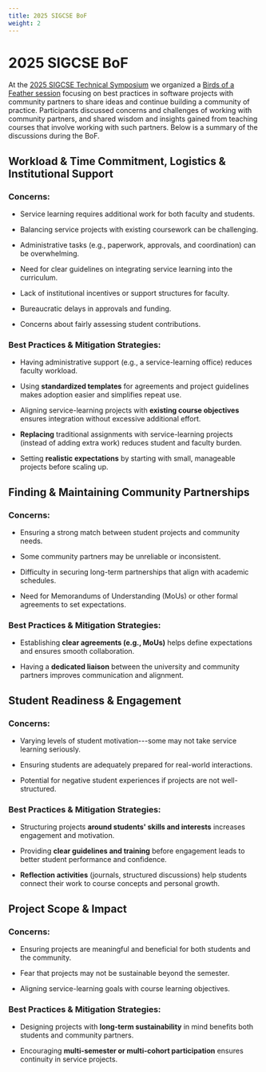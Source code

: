 ```yaml
---
title: 2025 SIGCSE BoF
weight: 2
---
```


# 2025 SIGCSE BoF 

At the [2025 SIGCSE Technical Symposium](https://sigcse2025.sigcse.org/) we
organized a [Birds of a Feather
session](https://doi.org/10.1145/3641555.3705099) focusing on best practices in software projects with community partners to share ideas and continue building a community of
practice. Participants discussed concerns and challenges of working with community partners, and shared wisdom and insights gained from
teaching courses that involve working with such partners. Below is a summary of the discussions during the BoF.



## Workload & Time Commitment, Logistics & Institutional Support

### Concerns:

-   Service learning requires additional work for both faculty and
    students.

-   Balancing service projects with existing coursework can be
    challenging.

-   Administrative tasks (e.g., paperwork, approvals, and coordination)
    can be overwhelming.

-   Need for clear guidelines on integrating service learning into the
    curriculum.

-   Lack of institutional incentives or support structures for faculty.

-   Bureaucratic delays in approvals and funding.

-   Concerns about fairly assessing student contributions.

### Best Practices & Mitigation Strategies:

-   Having administrative support (e.g., a service-learning office)
    reduces faculty workload.

-   Using **standardized templates** for agreements and project
    guidelines makes adoption easier and simplifies repeat use.

-   Aligning service-learning projects with **existing course
    objectives** ensures integration without excessive additional
    effort.

-   **Replacing** traditional assignments with service-learning projects
    (instead of adding extra work) reduces student and faculty burden.

-   Setting **realistic expectations** by starting with small,
    manageable projects before scaling up.

## Finding & Maintaining Community Partnerships

### Concerns:

-   Ensuring a strong match between student projects and community
    needs.

-   Some community partners may be unreliable or inconsistent.

-   Difficulty in securing long-term partnerships that align with
    academic schedules.

-   Need for Memorandums of Understanding (MoUs) or other formal
    agreements to set expectations.

### Best Practices & Mitigation Strategies:

-   Establishing **clear agreements (e.g., MoUs)** helps define
    expectations and ensures smooth collaboration.

-   Having a **dedicated liaison** between the university and community
    partners improves communication and alignment.

## Student Readiness & Engagement

### Concerns:

-   Varying levels of student motivation---some may not take service
    learning seriously.

-   Ensuring students are adequately prepared for real-world
    interactions.

-   Potential for negative student experiences if projects are not
    well-structured.

### Best Practices & Mitigation Strategies:

-   Structuring projects **around students' skills and interests**
    increases engagement and motivation.

-   Providing **clear guidelines and training** before engagement leads
    to better student performance and confidence.

-   **Reflection activities** (journals, structured discussions) help
    students connect their work to course concepts and personal growth.

## Project Scope & Impact

### Concerns:

-   Ensuring projects are meaningful and beneficial for both students
    and the community.

-   Fear that projects may not be sustainable beyond the semester.

-   Aligning service-learning goals with course learning objectives.

### Best Practices & Mitigation Strategies:

-   Designing projects with **long-term sustainability** in mind
    benefits both students and community partners.

-   Encouraging **multi-semester or multi-cohort participation** ensures
    continuity in service projects.

